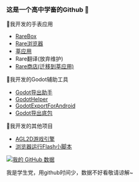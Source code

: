### 这是一个高中学畜的Github 👋

🌸我开发的手表应用
- [RareBox](https://github.com/Genouka/RareBox)
- [Rare浏览器](https://rare.genouka.rr.nu/rarebrowser/)
- [莘应用](https://edsc.top/)
- Rare翻译(放弃维护)
- [Rare商店(迁移到莘应用)](https://edsc.top/)

🌸我开发的Godot辅助工具
- [Godot导出助手](https://www.bilibili.com/opus/847553805248626689)
- [GodotHelper](https://www.bilibili.com/video/BV1K94y1t7Mt/)
- [GodotExportForAndroid](https://github.com/Genouka/GodotExportForAndroid)
- [Godot导出底包](https://github.com/Genouka/godotPrebuildApks)

🌸我开发的其他项目
- [AGL2D游戏引擎](https://github.com/Genouka/AGL2D)
- [浏览器运行Flash小脚本](https://github.com/Genouka/FlashPatcherJS)

[![我的 GitHub 数据](https://github-readme-stats.vercel.app/api?username=Genouka)]()

我是学生党，用github时间少，数据不好看敬请谅解~
